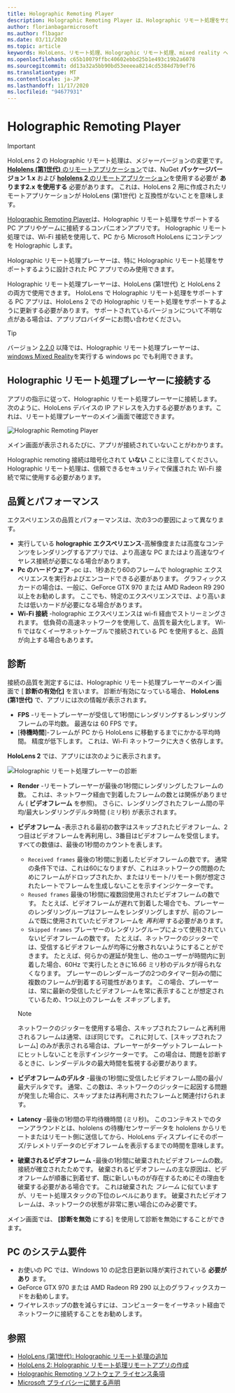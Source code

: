 ```yaml
---
title: Holographic Remoting Player
description: Holographic Remoting Player は、Holographic リモート処理をサポートする PC アプリやゲームに接続するコンパニオンアプリです。 Holographic リモート処理では、Wi-Fi 接続を使用して、PC から Microsoft HoloLens にコンテンツを Holographic します。
author: florianbagarmicrosoft
ms.author: flbagar
ms.date: 03/11/2020
ms.topic: article
keywords: HoloLens、リモート処理、Holographic リモート処理、mixed reality ヘッドセット、windows mixed reality ヘッドセット、virtual reality ヘッドセット、診断、パフォーマンス
ms.openlocfilehash: c65b10079ffbc40602ebbd25b1e493c19b2a6078
ms.sourcegitcommit: dd13a32a5bb90bd53eeeea8214cd5384d7b9ef76
ms.translationtype: MT
ms.contentlocale: ja-JP
ms.lasthandoff: 11/17/2020
ms.locfileid: "94677931"
---
```

# <a name="holographic-remoting-player"></a>Holographic Remoting Player

>[!IMPORTANT]
>HoloLens 2 の Holographic リモート処理は、メジャーバージョンの変更です。 [ **Hololens (第1世代)** のリモートアプリケーション](add-holographic-remoting.md)では、NuGet **パッケージバージョン 1.x** および [ **hololens 2** のリモートアプリケーション](holographic-remoting-create-host.md)を使用する必要が **あります2.x を使用する** 必要があります。 これは、HoloLens 2 用に作成されたリモートアプリケーションが HoloLens (第1世代) と互換性がないことを意味します。

[Holographic Remoting Player](https://www.microsoft.com/p/holographic-remoting-player/9nblggh4sv40)は、Holographic リモート処理をサポートする PC アプリやゲームに接続するコンパニオンアプリです。 Holographic リモート処理では、Wi-Fi 接続を使用して、PC から Microsoft HoloLens にコンテンツを Holographic します。

Holographic リモート処理プレーヤーは、特に Holographic リモート処理をサポートするように設計された PC アプリでのみ使用できます。

Holographic リモート処理プレーヤーは、HoloLens (第1世代) と HoloLens 2 の両方で使用できます。  HoloLens で Holographic リモート処理をサポートする PC アプリは、HoloLens 2 での Holographic リモート処理をサポートするように更新する必要があります。 サポートされているバージョンについて不明な点がある場合は、アプリプロバイダーにお問い合わせください。

>[!TIP]
>バージョン [2.2.0](holographic-remoting-version-history.md#v2.2.0) 以降では、Holographic リモート処理プレーヤーは、 [windows Mixed Reality](../../discover/navigating-the-windows-mixed-reality-home.md)を実行する windows pc でも利用できます。

## <a name="connecting-to-the-holographic-remoting-player"></a>Holographic リモート処理プレーヤーに接続する

アプリの指示に従って、Holographic リモート処理プレーヤーに接続します。 次のように、HoloLens デバイスの IP アドレスを入力する必要があります。これは、リモート処理プレーヤーのメイン画面で確認できます。

![Holographic Remoting Player](images/holographicremotingplayer.png)

メイン画面が表示されるたびに、アプリが接続されていないことがわかります。

Holographic remoting 接続は暗号化されて **いない** ことに注意してください。 Holographic リモート処理は、信頼できるセキュリティで保護された Wi-Fi 接続で常に使用する必要があります。

## <a name="quality-and-performance"></a>品質とパフォーマンス

エクスペリエンスの品質とパフォーマンスは、次の3つの要因によって異なります。
* 実行している **holographic エクスペリエンス**-高解像度または高度なコンテンツをレンダリングするアプリでは、より高速な PC またはより高速なワイヤレス接続が必要になる場合があります。
* **Pc のハードウェア** -pc は、1秒あたり60のフレームで holographic エクスペリエンスを実行およびエンコードできる必要があります。 グラフィックスカードの場合は、一般に、GeForce GTX 970 または AMD Radeon R9 290 以上をお勧めします。 ここでも、特定のエクスペリエンスでは、より高いまたは低いカードが必要になる場合があります。
* **Wi-Fi 接続** -holographic エクスペリエンスは wi-fi 経由でストリーミングされます。 低負荷の高速ネットワークを使用して、品質を最大化します。 Wi-fi ではなくイーサネットケーブルで接続されている PC を使用すると、品質が向上する場合もあります。

## <a name="diagnostics"></a>診断

接続の品質を測定するには、Holographic リモート処理プレーヤーのメイン画面で [ **診断の有効化]** を言います。 診断が有効になっている場合、 **HoloLens (第1世代)** で、アプリには次の情報が表示されます。

* **FPS** -リモートプレーヤーが受信して1秒間にレンダリングするレンダリングフレームの平均数。 最適なは 60 FPS です。
* [**待機時間**]-フレームが PC から HoloLens に移動するまでにかかる平均時間。 精度が低下します。 これは、Wi-Fi ネットワークに大きく依存します。

**HoloLens 2** では、アプリには次のように表示されます。

![Holographic リモート処理プレーヤーの診断](images/holographicremotingplayer-diag.png)

* **Render** -リモートプレーヤーが最後の1秒間にレンダリングしたフレームの数。 これは、ネットワーク経由で到着したフレームの数とは関係がありません ( **ビデオフレーム** を参照)。 さらに、レンダリングされたフレーム間の平均/最大レンダリングデルタ時間 (ミリ秒) が表示されます。

* **ビデオフレーム** -表示される最初の数字はスキップされたビデオフレーム、2つ目はビデオフレームを再利用し、3番目はビデオフレームを受信します。 すべての数値は、最後の1秒間のカウントを表します。
    * ```Received frames``` 最後の1秒間に到着したビデオフレームの数です。 通常の条件下では、これは60になりますが、これはネットワークの問題のためにフレームがドロップされたか、またはリモート/リモート側が想定されたレートでフレームを生成しないことを示すインジケーターです。
    * ```Reused frames``` 最後の1秒間に複数回使用されたビデオフレームの数です。 たとえば、ビデオフレームが遅れて到着した場合でも、プレーヤーのレンダリングループはフレームをレンダリングしますが、前のフレームで既に使用されていたビデオフレームを *再利用* する必要があります。
    * ```Skipped frames``` プレーヤーのレンダリングループによって使用されていないビデオフレームの数です。 たとえば、ネットワークのジッターでは、受信するビデオフレームが均等に分散されないようにすることができます。 たとえば、何らかの遅延が発生し、他のユーザーが時間内に到着した場合、60Hz で実行したときに16.66 ミリ秒のデルタが得られなくなります。 プレーヤーのレンダーループの2つのタイマー刻みの間に複数のフレームが到着する可能性があります。 この場合、プレーヤーは、常に最新の受信したビデオフレームを常に表示することが想定されているため、1つ以上のフレームを *スキップ* します。

    >[!NOTE]
    >ネットワークのジッターを使用する場合、スキップされたフレームと再利用されるフレームは通常、ほぼ同じです。 これに対して、[スキップされたフレーム] のみが表示される場合は、プレーヤーがターゲットフレームレートにヒットしないことを示すインジケーターです。 この場合は、問題を診断するときに、レンダーデルタの最大時間を監視する必要があります。

* **ビデオフレームのデルタ** -最後の1秒間に受信したビデオフレーム間の最小/最大デルタです。 通常、この数は、ネットワークのジッターに起因する問題が発生した場合に、スキップまたは再利用されたフレームと関連付けられます。
* **Latency** -最後の1秒間の平均待機時間 (ミリ秒)。 このコンテキストでのターンアラウンドとは、hololens の待機/センサーデータを hololens からリモートまたはリモート側に送信してから、HoloLens ディスプレイにそのポーズ/テレメトリデータのビデオフレームを表示するまでの時間を意味します。
* **破棄されるビデオフレーム** -最後の1秒間に破棄されたビデオフレームの数。接続が確立されたためです。 破棄されるビデオフレームの主な原因は、ビデオフレームが順番に到着せず、既に新しいものが存在するためにその理由を破棄する必要がある場合です。 これは破棄された *フレーム* に似ていますが、リモート処理スタックの下位のレベルにあります。 破棄されたビデオフレームは、ネットワークの状態が非常に悪い場合にのみ必要です。

メイン画面では、 **[診断を無効** にする] を使用して診断を無効にすることができます。

## <a name="pc-system-requirements"></a>PC のシステム要件
* お使いの PC では、Windows 10 の記念日更新以降が実行されている **必要があり** ます。
* GeForce GTX 970 または AMD Radeon R9 290 以上のグラフィックスカードをお勧めします。
* ワイヤレスホップの数を減らすには、コンピューターをイーサネット経由でネットワークに接続することをお勧めします。

## <a name="see-also"></a>参照
* [HoloLens (第1世代): Holographic リモート処理の追加](add-holographic-remoting.md)
* [HoloLens 2: Holographic リモート処理リモートアプリの作成](holographic-remoting-create-host.md)
* [Holographic Remoting ソフトウェア ライセンス条項](https://docs.microsoft.com//legal/mixed-reality/microsoft-holographic-remoting-software-license-terms)
* [Microsoft プライバシーに関する声明](https://go.microsoft.com/fwlink/?LinkId=521839)
